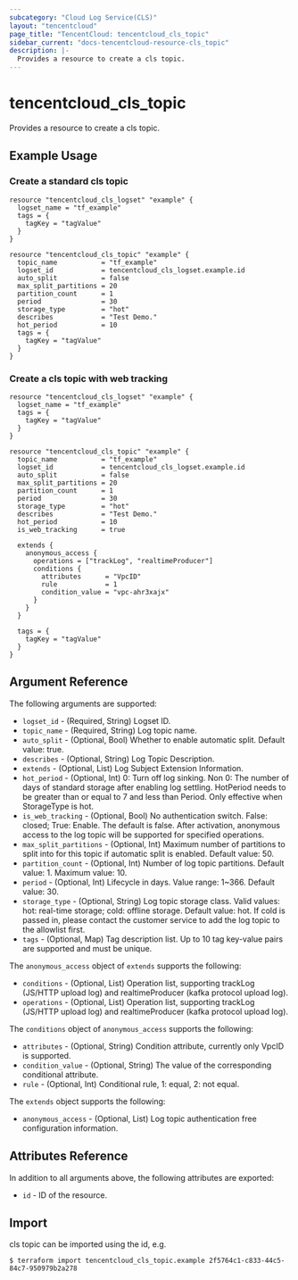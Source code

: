 ```yaml
---
subcategory: "Cloud Log Service(CLS)"
layout: "tencentcloud"
page_title: "TencentCloud: tencentcloud_cls_topic"
sidebar_current: "docs-tencentcloud-resource-cls_topic"
description: |-
  Provides a resource to create a cls topic.
---
```


# tencentcloud_cls_topic

Provides a resource to create a cls topic.

## Example Usage

### Create a standard cls topic

```hcl
resource "tencentcloud_cls_logset" "example" {
  logset_name = "tf_example"
  tags = {
    tagKey = "tagValue"
  }
}

resource "tencentcloud_cls_topic" "example" {
  topic_name           = "tf_example"
  logset_id            = tencentcloud_cls_logset.example.id
  auto_split           = false
  max_split_partitions = 20
  partition_count      = 1
  period               = 30
  storage_type         = "hot"
  describes            = "Test Demo."
  hot_period           = 10
  tags = {
    tagKey = "tagValue"
  }
}
```

### Create a cls topic with web tracking

```hcl
resource "tencentcloud_cls_logset" "example" {
  logset_name = "tf_example"
  tags = {
    tagKey = "tagValue"
  }
}

resource "tencentcloud_cls_topic" "example" {
  topic_name           = "tf_example"
  logset_id            = tencentcloud_cls_logset.example.id
  auto_split           = false
  max_split_partitions = 20
  partition_count      = 1
  period               = 30
  storage_type         = "hot"
  describes            = "Test Demo."
  hot_period           = 10
  is_web_tracking      = true

  extends {
    anonymous_access {
      operations = ["trackLog", "realtimeProducer"]
      conditions {
        attributes      = "VpcID"
        rule            = 1
        condition_value = "vpc-ahr3xajx"
      }
    }
  }

  tags = {
    tagKey = "tagValue"
  }
}
```

## Argument Reference

The following arguments are supported:

* `logset_id` - (Required, String) Logset ID.
* `topic_name` - (Required, String) Log topic name.
* `auto_split` - (Optional, Bool) Whether to enable automatic split. Default value: true.
* `describes` - (Optional, String) Log Topic Description.
* `extends` - (Optional, List) Log Subject Extension Information.
* `hot_period` - (Optional, Int) 0: Turn off log sinking. Non 0: The number of days of standard storage after enabling log settling. HotPeriod needs to be greater than or equal to 7 and less than Period. Only effective when StorageType is hot.
* `is_web_tracking` - (Optional, Bool) No authentication switch. False: closed; True: Enable. The default is false. After activation, anonymous access to the log topic will be supported for specified operations.
* `max_split_partitions` - (Optional, Int) Maximum number of partitions to split into for this topic if automatic split is enabled. Default value: 50.
* `partition_count` - (Optional, Int) Number of log topic partitions. Default value: 1. Maximum value: 10.
* `period` - (Optional, Int) Lifecycle in days. Value range: 1~366. Default value: 30.
* `storage_type` - (Optional, String) Log topic storage class. Valid values: hot: real-time storage; cold: offline storage. Default value: hot. If cold is passed in, please contact the customer service to add the log topic to the allowlist first.
* `tags` - (Optional, Map) Tag description list. Up to 10 tag key-value pairs are supported and must be unique.

The `anonymous_access` object of `extends` supports the following:

* `conditions` - (Optional, List) Operation list, supporting trackLog (JS/HTTP upload log) and realtimeProducer (kafka protocol upload log).
* `operations` - (Optional, List) Operation list, supporting trackLog (JS/HTTP upload log) and realtimeProducer (kafka protocol upload log).

The `conditions` object of `anonymous_access` supports the following:

* `attributes` - (Optional, String) Condition attribute, currently only VpcID is supported.
* `condition_value` - (Optional, String) The value of the corresponding conditional attribute.
* `rule` - (Optional, Int) Conditional rule, 1: equal, 2: not equal.

The `extends` object supports the following:

* `anonymous_access` - (Optional, List) Log topic authentication free configuration information.

## Attributes Reference

In addition to all arguments above, the following attributes are exported:

* `id` - ID of the resource.



## Import

cls topic can be imported using the id, e.g.

```
$ terraform import tencentcloud_cls_topic.example 2f5764c1-c833-44c5-84c7-950979b2a278
```


